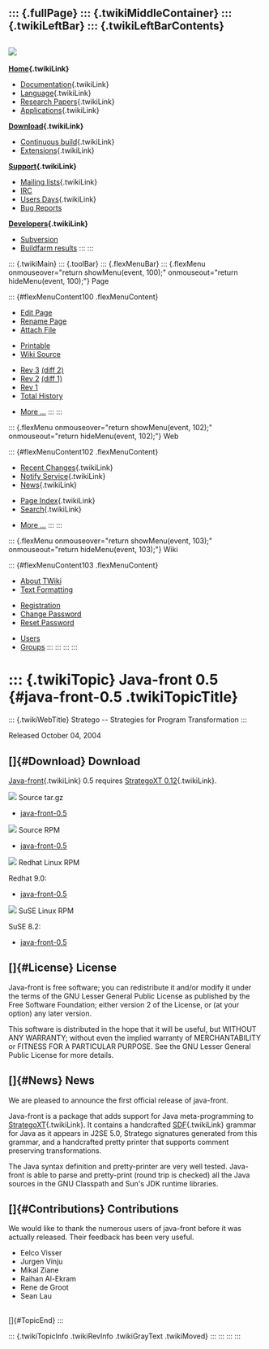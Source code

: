 ::: {.fullPage}
::: {.twikiMiddleContainer}
::: {.twikiLeftBar}
::: {.twikiLeftBarContents}
  ----------------------------------------------------------------------------------
  [![](../pub/Stratego/StrategoLogo/StrategoLogoTextlessWhite-100px.png)](WebHome)
  ----------------------------------------------------------------------------------

**[Home](WebHome){.twikiLink}**

-   [Documentation](StrategoDocumentation){.twikiLink}
-   [Language](StrategoLanguage){.twikiLink}
-   [Research Papers](StrategoPublications){.twikiLink}
-   [Applications](StrategoApplication){.twikiLink}

**[Download](StrategoDownload){.twikiLink}**

-   [Continuous build](ContinuousBuild){.twikiLink}
-   [Extensions](AdditionalPackageDownload){.twikiLink}

**[Support](StrategoSupport){.twikiLink}**

-   [Mailing lists](MailingList){.twikiLink}
-   [IRC](irc://irc.freenode.net/#stratego)
-   [Users Days](StrategoUsersDay){.twikiLink}
-   [Bug Reports](http://yellowgrass.org/project/StrategoXT)

**[Developers](StrategoDev){.twikiLink}**

-   [Subversion](https://svn.strategoxt.org/repos/StrategoXT/strategoxt/trunk)
-   [Buildfarm
    results](http://hydra.nixos.org/jobset/strategoxt/strategoxt-release/all)
:::
:::

::: {.twikiMain}
::: {.toolBar}
::: {.flexMenuBar}
::: {.flexMenu onmouseover="return showMenu(event, 100);" onmouseout="return hideMenu(event, 100);"}
Page

::: {#flexMenuContent100 .flexMenuContent}
-   [Edit
    Page](http://www.program-transformation.org/edit/Stratego/JavaFrontRelease05?t=1536825509)
-   [Rename
    Page](http://www.program-transformation.org/rename/Stratego/JavaFrontRelease05)
-   [Attach
    File](http://www.program-transformation.org/attach/Stratego/JavaFrontRelease05)

<!-- -->

-   [Printable](http://www.program-transformation.org/view/Stratego/JavaFrontRelease05?skin=print.pattern)
-   [Wiki
    Source](http://www.program-transformation.org/view/Stratego/JavaFrontRelease05?skin=text&raw=on&contenttype=text/plain)

<!-- -->

-   [Rev
    3](http://www.program-transformation.org/view/Stratego/JavaFrontRelease05?rev=1.3)
    [(diff 2)](http://www.program-transformation.org/rdiff/Stratego/JavaFrontRelease05?rev1=1.3&rev2=1.2)
-   [Rev
    2](http://www.program-transformation.org/view/Stratego/JavaFrontRelease05?rev=1.2)
    [(diff 1)](http://www.program-transformation.org/rdiff/Stratego/JavaFrontRelease05?rev1=1.2&rev2=1.1)
-   [Rev
    1](http://www.program-transformation.org/view/Stratego/JavaFrontRelease05?rev=1.1)
-   [Total
    History](http://www.program-transformation.org/rdiff/Stratego/JavaFrontRelease05)

<!-- -->

-   [More
    \...](http://www.program-transformation.org/oops/Stratego/JavaFrontRelease05?template=oopsmore&param1=1.3&param2=1.3)
:::
:::

::: {.flexMenu onmouseover="return showMenu(event, 102);" onmouseout="return hideMenu(event, 102);"}
Web

::: {#flexMenuContent102 .flexMenuContent}
-   [Recent Changes](WebChanges){.twikiLink}
-   [Notify Service](WebNotify){.twikiLink}
-   [News](WebNews){.twikiLink}

<!-- -->

-   [Page Index](WebIndex){.twikiLink}
-   [Search](WebSearch){.twikiLink}

<!-- -->

-   [More
    \...](http://www.program-transformation.org/oops/Stratego/JavaFrontRelease05?template=oopsmore&param1=1.3&param2=1.3)
:::
:::

::: {.flexMenu onmouseover="return showMenu(event, 103);" onmouseout="return hideMenu(event, 103);"}
Wiki

::: {#flexMenuContent103 .flexMenuContent}
-   [About
    TWiki](http://www.program-transformation.org/view/TWiki/WebHome)
-   [Text
    Formatting](http://www.program-transformation.org/view/TWiki/TextFormattingRules)

<!-- -->

-   [Registration](http://www.program-transformation.org/view/TWiki/TWikiRegistration)
-   [Change
    Password](http://www.program-transformation.org/view/TWiki/ChangePassword)
-   [Reset
    Password](http://www.program-transformation.org/view/TWiki/ResetPassword)

<!-- -->

-   [Users](http://www.program-transformation.org/view/Main/TWikiUsers)
-   [Groups](http://www.program-transformation.org/view/Main/TWikiGroups)
:::
:::
:::
:::

::: {.twikiTopic}
Java-front 0.5 {#java-front-0.5 .twikiTopicTitle}
==============

::: {.twikiWebTitle}
Stratego \-- Strategies for Program Transformation
:::

Released October 04, 2004

[]{#Download} Download
----------------------

[Java-front](JavaFront){.twikiLink} 0.5 requires [StrategoXT
0.12](StrategoRelease012){.twikiLink}.

![](http://losser.st-lab.cs.uu.nl/~mbravenb/images/src-pkg.png) Source
tar.gz

-   [java-front-0.5](ftp://ftp.stratego-language.org/pub/stratego/java-front/java-front-0.5.tar.gz)

![](http://losser.st-lab.cs.uu.nl/~mbravenb/images/src-pkg.png) Source
RPM

-   [java-front-0.5](ftp://ftp.stratego-language.org/pub/stratego/java-front/java-front-0.5-1.src.rpm)

![](http://losser.st-lab.cs.uu.nl/~mbravenb/images/redhat.png) Redhat
Linux RPM

Redhat 9.0:

-   [java-front-0.5](ftp://ftp.stratego-language.org/pub/stratego/java-front/java-front-0.5-1.i386-redhat9.0-linux-gnu.rpm)

![](http://losser.st-lab.cs.uu.nl/~mbravenb/images/suse.png) SuSE Linux
RPM

SuSE 8.2:

-   [java-front-0.5](ftp://ftp.stratego-language.org/pub/stratego/java-front/java-front-0.5-1.i386-suse8.2-linux-gnu.rpm)

[]{#License} License
--------------------

Java-front is free software; you can redistribute it and/or modify it
under the terms of the GNU Lesser General Public License as published by
the Free Software Foundation; either version 2 of the License, or (at
your option) any later version.

This software is distributed in the hope that it will be useful, but
WITHOUT ANY WARRANTY; without even the implied warranty of
MERCHANTABILITY or FITNESS FOR A PARTICULAR PURPOSE. See the GNU Lesser
General Public License for more details.

[]{#News} News
--------------

We are pleased to announce the first official release of java-front.

Java-front is a package that adds support for Java meta-programming to
[StrategoXT](StrategoXT){.twikiLink}. It contains a handcrafted
[SDF](SDF){.twikiLink} grammar for Java as it appears in J2SE 5.0,
Stratego signatures generated from this grammar, and a handcrafted
pretty printer that supports comment preserving transformations.

The Java syntax definition and pretty-printer are very well tested.
Java-front is able to parse and pretty-print (round trip is checked) all
the Java sources in the GNU Classpath and Sun\'s JDK runtime libraries.

[]{#Contributions} Contributions
--------------------------------

We would like to thank the numerous users of java-front before it was
actually released. Their feedback has been very useful.

-   Eelco Visser
-   Jurgen Vinju
-   Mikal Ziane
-   Raihan Al-Ekram
-   Rene de Groot
-   Sean Lau

\
[]{#TopicEnd}
:::

::: {.twikiTopicInfo .twikiRevInfo .twikiGrayText .twikiMoved}
:::
:::
:::
:::
